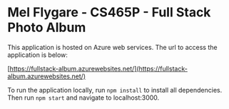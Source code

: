 # Mel Flygare - CS465P - Full Stack Photo Album
This application is hosted on Azure web services. The url to access the application is below:

[https://fullstack-album.azurewebsites.net/](https://fullstack-album.azurewebsites.net/)

To run the application locally, run `npm install` to install all dependencies. Then run `npm start`
and navigate to localhost:3000.
